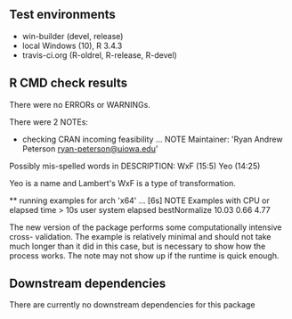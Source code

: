 ## Test environments 
- win-builder (devel, release)
- local Windows (10), R 3.4.3
- travis-ci.org (R-oldrel, R-release, R-devel)

## R CMD check results
There were no ERRORs or WARNINGs. 

There were 2 NOTEs:

* checking CRAN incoming feasibility ... NOTE
Maintainer: 'Ryan Andrew Peterson <ryan-peterson@uiowa.edu>'

Possibly mis-spelled words in DESCRIPTION:
  WxF (15:5)
  Yeo (14:25)

Yeo is a name and Lambert's WxF is a type of transformation.

** running examples for arch 'x64' ... [6s] NOTE
Examples with CPU or elapsed time > 10s
               user system elapsed
bestNormalize 10.03   0.66    4.77

The new version of the package performs some computationally intensive cross-
validation. The example is relatively minimal and should not take much longer 
than it did in this case, but is necessary to show how the process works.
The note may not show up if the runtime is quick enough.

## Downstream dependencies
There are currently no downstream dependencies for this package

